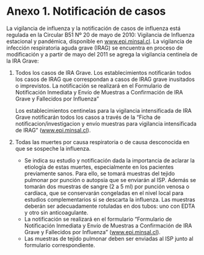 Anexo 1. Notificación de casos
==============================

La vigilancia de influenza y la notificación de casos de influenza está regulada en la Circular B51 Nº 20 de mayo de 2010: Vigilancia de Influenza estacional y pandémica, disponible en www.epi.minsal.cl. La vigilancia de infección respiratoria aguda grave (IRAG) se encuentra en proceso de modificación y a partir de mayo del 2011 se agrega la vigilancia centinela de la IRA Grave:

1.  Todos los casos de IRA Grave. Los establecimientos notificarán todos los casos de IRAG que correspondan a casos de IRAG grave inusitados o imprevistos. La notificación se realizará en el Formulario de Notificación Inmediata y Envío de Muestras a Confirmación de IRA Grave y Fallecidos por Influenza” 

    Los establecimientos centinelas para la vigilancia intensificada de IRA Grave notificarán todos los casos a través de la “Ficha de notificacion/investigacion y envío muestras para vigilancia intensificada de IRAG” (www.epi.minsal.cl). 

2.  Todas las muertes por causa respiratoria o de causa desconocida en que se sospeche la influenza.

    *  Se indica su estudio y notificación dada la importancia de aclarar la etiología de estas muertes, especialmente en los pacientes previamente sanos. Para ello, se tomará muestras del tejido pulmonar por punción o autopsia que se enviarán al ISP. Además se tomarán dos muestras de sangre (2 a 5 ml) por punción venosa o cardíaca, que se conservarán congeladas en el nivel local para estudios complementarios si se descarta la influenza. Las muestras deberán ser adecuadamente rotuladas en dos tubos: uno con EDTA y otro sin anticoagulante.
    *  La notificación se realizará en el formulario “Formulario de Notificación Inmediata y Envío de Muestras a Confirmación de IRA Grave y Fallecidos por Influenza” (www.epi.minsal.cl).
    *  Las muestras de tejido pulmonar deben ser enviadas al ISP junto al formulario correspondiente.
